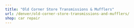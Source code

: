 ```yaml
---
title: "Old Corner Store Transmissions & Mufflers"
url: /denver/old-corner-store-transmissions-and-mufflers/
shop: car repair
---
```

